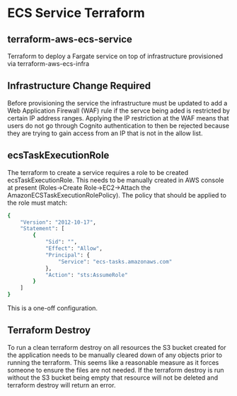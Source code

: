 # ECS Service Terraform

## terraform-aws-ecs-service

Terraform to deploy a Fargate service on top of infrastructure provisioned via terraform-aws-ecs-infra

## Infrastructure Change Required

Before provisioning the service the infrastructure must be updated to add a Web Application Firewall (WAF) rule if the servce being aded is restricted by certain IP address ranges.
Applying the IP restriction at the WAF means that users do not go through Cognito authentication to then be rejected because they are trying to gain access from an IP that is not in the allow list.

## ecsTaskExecutionRole

The terraform to create a service requires a role to be created ecsTaskExecutionRole.  This needs to be manually created in AWS console at present (Roles->Create Role->EC2->Attach the AmazonECSTaskExecutionRolePolicy).  The policy that should be applied to the role must match:

```bash
{
    "Version": "2012-10-17",
    "Statement": [
        {
            "Sid": "",
            "Effect": "Allow",
            "Principal": {
                "Service": "ecs-tasks.amazonaws.com"
            },
            "Action": "sts:AssumeRole"
        }
    ]
}
```

This is a one-off configuration.

## Terraform Destroy

To run a clean terraform destroy on all resources the S3 bucket created for the application needs to be manually cleared down of any objects prior to running the terraform.  This seems like a reasonable measure as it forces someone to ensure the files are not needed.  If the terraform destroy is run without the S3 bucket being empty that resource will not be deleted and terraform destroy will return an error.
